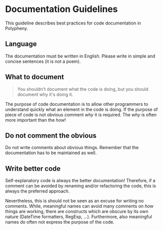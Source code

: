 # Documentation Guidelines

This guideline describes best practices for code documentation in Polypheny.

## Language
The documentation must be written in English. Please write in simple and concise sentences (it is not a poem).


## What to document

> You shouldn't document what the code is doing, but you should document why it's doing it.

The purpose of code documentation is to allow other programmers to understand quickly what an element in the code is doing. 
If the purpose of piece of code is not obvious comment *why* it is required. The _why_ is often more important than the _how_!


## Do not comment the obvious
Do not write comments about obvious things. Remember that the documentation has to be maintained as well.


## Write better code
Self-explanatory code is always the better documentation! Therefore, if a comment can be avoided by renaming and/or refactoring the code, this is always the preferred approach. 

Nevertheless, this is should not be seen as an excuse for writing no comments. While, meaningful names can avoid many comments on _how_ things are working, there are constructs which are obscure by its own nature (DateTime formatters, RegExp, ...). Furthermore, also meaningful names do often not express the purpose of the code. 